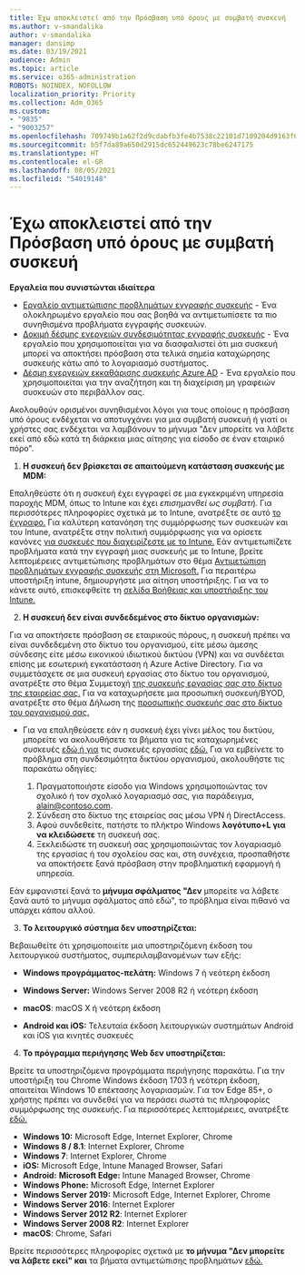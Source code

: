 ```yaml
---
title: Έχω αποκλειστεί από την Πρόσβαση υπό όρους με συμβατή συσκευή
ms.author: v-smandalika
author: v-smandalika
manager: dansimp
ms.date: 03/19/2021
audience: Admin
ms.topic: article
ms.service: o365-administration
ROBOTS: NOINDEX, NOFOLLOW
localization_priority: Priority
ms.collection: Adm_O365
ms.custom:
- "9835"
- "9003257"
ms.openlocfilehash: 709749b1a62f2d9cdabfb3fe4b7538c22101d7109204d9163f6059336b817bf8
ms.sourcegitcommit: b5f7da89a650d2915dc652449623c78be6247175
ms.translationtype: HT
ms.contentlocale: el-GR
ms.lasthandoff: 08/05/2021
ms.locfileid: "54019148"
---
```

# <a name="im-getting-blocked-by-conditional-access-with-compliant-device"></a>Έχω αποκλειστεί από την Πρόσβαση υπό όρους με συμβατή συσκευή

**Εργαλεία που συνιστώνται ιδιαίτερα**

- [Εργαλείο αντιμετώπισης προβλημάτων εγγραφής συσκευής](https://docs.microsoft.com/samples/azure-samples/dsregtool/dsregtool/) - Ένα ολοκληρωμένο εργαλείο που σας βοηθά να αντιμετωπίσετε τα πιο συνηθισμένα προβλήματα εγγραφής συσκευών.
- [Δοκιμή δέσμης ενεργειών συνδεσιμότητας εγγραφής συσκευής](https://docs.microsoft.com/samples/azure-samples/testdeviceregconnectivity/testdeviceregconnectivity/) - Ένα εργαλείο που χρησιμοποιείται για να διασφαλιστεί ότι μια συσκευή μπορεί να αποκτήσει πρόσβαση στα τελικά σημεία καταχώρησης συσκευής κάτω από το λογαριασμό συστήματος.
- [Δέσμη ενεργειών εκκαθάρισης συσκευής Azure AD](https://github.com/mzmaili/AzureADDeviceCleanup) - Ένα εργαλείο που χρησιμοποιείται για την αναζήτηση και τη διαχείριση μη γραφειών συσκευών στο περιβάλλον σας.

Ακολουθούν ορισμένοι συνηθισμένοι λόγοι για τους οποίους η πρόσβαση υπό όρους  ενδέχεται να αποτυγχάνει για μια συμβατή συσκευή ή γιατί οι χρήστες σας ενδέχεται να λαμβάνουν το μήνυμα "Δεν μπορείτε να λάβετε εκεί από εδώ κατά τη διάρκεια μιας αίτησης για είσοδο σε έναν εταιρικό πόρο".

1. **Η συσκευή δεν βρίσκεται σε απαιτούμενη κατάσταση συσκευής με MDM:**

Επαληθεύστε ότι η συσκευή έχει εγγραφεί σε μια εγκεκριμένη υπηρεσία παροχής MDM, όπως το Intune και έχει *επισημανθεί ως συμβατή.* Για περισσότερες πληροφορίες σχετικά με το Intune, ανατρέξτε σε αυτό [το έγγραφο.](https://docs.microsoft.com/mem/intune/enrollment/device-enrollment) Για καλύτερη κατανόηση της συμμόρφωσης των συσκευών και του Intune, ανατρέξτε στην πολιτική συμμόρφωσης για να ορίσετε κανόνες [για συσκευές που διαχειρίζεστε με το Intune.](https://docs.microsoft.com/mem/intune/protect/device-compliance-get-started) Εάν αντιμετωπίζετε προβλήματα κατά την εγγραφή μιας συσκευής με το Intune, βρείτε λεπτομέρειες αντιμετώπισης προβλημάτων στο θέμα [Αντιμετώπιση προβλημάτων εγγραφής συσκευής στη Microsoft.](https://docs.microsoft.com/troubleshoot/mem/intune/troubleshoot-device-enrollment-in-intune) Για περαιτέρω υποστήριξη intune, δημιουργήστε μια αίτηση υποστήριξης. Για να το κάνετε αυτό, επισκεφθείτε τη [σελίδα Βοήθειας και υποστήριξης του Intune.](https://endpoint.microsoft.com/#blade/Microsoft_Intune_DeviceSettings/SupportMenu/helpSupport)

2. **Η συσκευή δεν είναι συνδεδεμένος στο δίκτυο οργανισμών:**

Για να αποκτήσετε πρόσβαση σε εταιρικούς πόρους, η συσκευή πρέπει να είναι συνδεδεμένη στο δίκτυο του οργανισμού, είτε μέσω άμεσης σύνδεσης είτε μέσω εικονικού ιδιωτικού δικτύου (VPN) και να συνδέεται επίσης με εσωτερική εγκατάσταση ή Azure Active Directory. Για να συμμετάσχετε σε μια συσκευή εργασίας στο δίκτυο του οργανισμού, ανατρέξτε στο θέμα Συμμετοχή [της συσκευής εργασίας σας στο δίκτυο της εταιρείας σας.](https://docs.microsoft.com/azure/active-directory/user-help/user-help-join-device-on-network) Για να καταχωρήσετε μια προσωπική συσκευή/BYOD, ανατρέξτε στο θέμα Δήλωση της [προσωπικής συσκευής σας στο δίκτυο του οργανισμού σας.](https://docs.microsoft.com/azure/active-directory/user-help/user-help-register-device-on-network)

- Για να επαληθεύσετε εάν η συσκευή έχει γίνει μέλος του δικτύου, μπορείτε να ακολουθήσετε τα βήματα για τις καταχωρημένες συσκευές [εδώ ή για](https://docs.microsoft.com/azure/active-directory/user-help/user-help-register-device-on-network#to-verify-that-youre-registered) τις συσκευές εργασίας [εδώ.](https://docs.microsoft.com/azure/active-directory/user-help/user-help-join-device-on-network#to-make-sure-youre-joined) Για να εμβείνετε το πρόβλημα στη συνδεσιμότητα δικτύου οργανισμού, ακολουθήστε τις παρακάτω οδηγίες:

    1. Πραγματοποιήστε είσοδο για Windows χρησιμοποιώντας τον σχολικό ή τον σχολικό λογαριασμό σας, για παράδειγμα, alain@contoso.com.
    2. Σύνδεση στο δίκτυο της εταιρείας σας μέσω VPN ή DirectAccess.
    3. Αφού συνδεθείτε, πατήστε το πλήκτρο Windows **λογότυπο+L για να κλειδώσετε** τη συσκευή σας.
    4. Ξεκλειδώστε τη συσκευή σας χρησιμοποιώντας τον λογαριασμό της εργασίας ή του σχολείου σας και, στη συνέχεια, προσπαθήστε να αποκτήσετε ξανά πρόσβαση στην προβληματική εφαρμογή ή υπηρεσία.

Εάν εμφανιστεί ξανά το **μήνυμα σφάλματος "Δεν** μπορείτε να λάβετε ξανά αυτό το μήνυμα σφάλματος από εδώ", το πρόβλημα είναι πιθανό να υπάρχει κάπου αλλού.

3. **Το λειτουργικό σύστημα δεν υποστηρίζεται:**

Βεβαιωθείτε ότι χρησιμοποιείτε μια υποστηριζόμενη έκδοση του λειτουργικού συστήματος, συμπεριλαμβανομένων των εξής:

- **Windows προγράμματος-πελάτη:** Windows 7 ή νεότερη έκδοση

- **Windows Server:** Windows Server 2008 R2 ή νεότερη έκδοση

- **macOS**: macOS X ή νεότερη έκδοση

- **Android και iOS:** Τελευταία έκδοση λειτουργικών συστημάτων Android και iOS για κινητές συσκευές

4. **Το πρόγραμμα περιήγησης Web δεν υποστηρίζεται:**

Βρείτε τα υποστηριζόμενα προγράμματα περιήγησης παρακάτω. Για την υποστήριξη του Chrome Windows έκδοση 1703 ή νεότερη έκδοση, απαιτείται Windows 10 επέκτασης λογαριασμών. Για τον Edge 85+, ο χρήστης πρέπει να συνδεθεί για να περάσει σωστά τις πληροφορίες συμμόρφωσης της συσκευής. Για περισσότερες λεπτομέρειες, ανατρέξτε [εδώ.](https://docs.microsoft.com/azure/active-directory/conditional-access/concept-conditional-access-conditions#chrome-support)

- **Windows 10:** Microsoft Edge, Internet Explorer, Chrome
- **Windows 8 / 8.1**: Internet Explorer, Chrome
- **Windows 7**: Internet Explorer, Chrome
- **iOS:** Microsoft Edge, Intune Managed Browser, Safari
- **Android:** **Microsoft Edge:** Intune Managed Browser, Chrome
- **Windows Phone:** Microsoft Edge, Internet Explorer
- **Windows Server 2019:** Microsoft Edge, Internet Explorer, Chrome
- **Windows Server 2016**: Internet Explorer
- **Windows Server 2012 R2**: Internet Explorer
- **Windows Server 2008 R2**: Internet Explorer
- **macOS**: Chrome, Safari

Βρείτε περισσότερες πληροφορίες σχετικά με **το μήνυμα "Δεν μπορείτε να λάβετε εκεί" και** τα βήματα αντιμετώπισης προβλημάτων [εδώ.](https://docs.microsoft.com/azure/active-directory/user-help/user-help-device-remediation)
